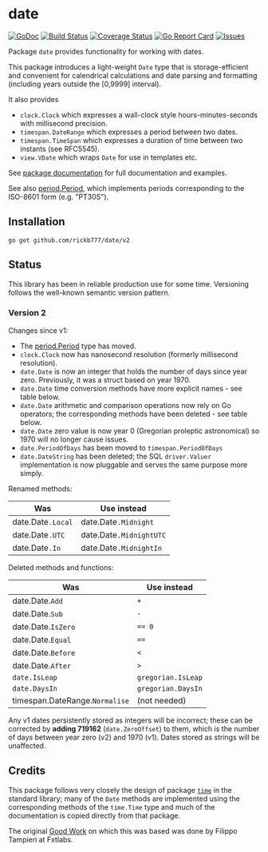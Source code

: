 # date

[![GoDoc](https://img.shields.io/badge/api-Godoc-blue.svg)](https://pkg.go.dev/github.com/rickb777/date)
[![Build Status](https://api.travis-ci.org/rickb777/date.svg?branch=master)](https://travis-ci.org/rickb777/date/builds)
[![Coverage Status](https://coveralls.io/repos/rickb777/date/badge.svg?branch=master&service=github)](https://coveralls.io/github/rickb777/date?branch=master)
[![Go Report Card](https://goreportcard.com/badge/github.com/rickb777/date)](https://goreportcard.com/report/github.com/rickb777/date)
[![Issues](https://img.shields.io/github/issues/rickb777/date.svg)](https://github.com/rickb777/date/issues)

Package `date` provides functionality for working with dates.

This package introduces a light-weight `Date` type that is storage-efficient
and convenient for calendrical calculations and date parsing and formatting
(including years outside the [0,9999] interval).

It also provides

 * `clock.Clock` which expresses a wall-clock style hours-minutes-seconds with millisecond precision.
 * `timespan.DateRange` which expresses a period between two dates.
 * `timespan.TimeSpan` which expresses a duration of time between two instants (see RFC5545).
 * `view.VDate` which wraps `Date` for use in templates etc.

See [package documentation](https://godoc.org/github.com/rickb777/date) for
full documentation and examples.

See also [period.Period](https://pkg.go.dev/github.com/rickb777/period), which implements periods corresponding
to the ISO-8601 form (e.g. "PT30S").

## Installation

    go get github.com/rickb777/date/v2

## Status

This library has been in reliable production use for some time. Versioning follows the well-known semantic version pattern.

### Version 2

Changes since v1:

* The [period.Period](https://pkg.go.dev/github.com/rickb777/period) type has moved.
* `clock.Clock` now has nanosecond resolution (formerly millisecond resolution). 
* `date.Date` is now an integer that holds the number of days since year zero. Previously, it was a struct based on year 1970.
* `date.Date` time conversion methods have more explicit names - see table below.
* `date.Date` arithmetic and comparison operations now rely on Go operators; the corresponding methods have been deleted - see table below.
* `date.Date` zero value is now year 0 (Gregorian proleptic astronomical) so 1970 will no longer cause issues.
* `date.PeriodOfDays` has been moved to `timespan.PeriodOfDays`
* `date.DateString` has been deleted; the SQL `driver.Valuer` implementation is now pluggable and serves the same purpose more simply.

Renamed methods:

| Was               | Use instead             |
|-------------------|-------------------------|
| date.Date`.Local` | date.Date`.Midnight`    |
| date.Date`.UTC`   | date.Date`.MidnightUTC` |
| date.Date`.In`    | date.Date`.MidnightIn`  |

Deleted methods and functions:

| Was                            | Use instead        |
|--------------------------------|--------------------|
| date.Date.`Add`                | `+`                |
| date.Date.`Sub`                | `-`                |
| date.Date.`IsZero`             | `== 0`             |
| date.Date.`Equal`              | `==`               |
| date.Date.`Before`             | `<`                |
| date.Date.`After`              | `>`                |
| `date.IsLeap`                  | `gregorian.IsLeap` |
| `date.DaysIn`                  | `gregorian.DaysIn` |
| timespan.DateRange.`Normalise` | (not needed)       |

Any v1 dates persistently stored as integers will be incorrect; these can be corrected by **adding 719162** (`date.ZeroOffset`) to them, which is the number of days between year zero (v2) and 1970 (v1). Dates stored as strings will be unaffected.

## Credits

This package follows very closely the design of package
[`time`](http://golang.org/pkg/time/) in the standard library;
many of the `Date` methods are implemented using the corresponding methods
of the `time.Time` type and much of the documentation is copied directly
from that package.

The original [Good Work](https://github.com/fxtlabs/date) on which this was
based was done by Filippo Tampieri at Fxtlabs.
